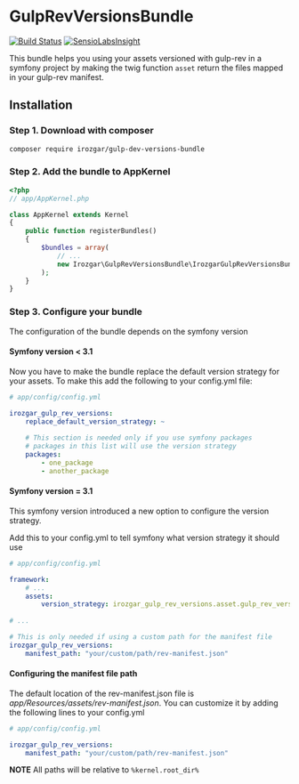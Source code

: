 GulpRevVersionsBundle  
=====================
[![Build Status](https://travis-ci.org/irozgar/gulp-rev-versions-bundle.svg?branch=master)](https://travis-ci.org/irozgar/gulp-rev-versions-bundle)
[![SensioLabsInsight](https://insight.sensiolabs.com/projects/f85b2945-53fe-4511-b3f0-ab93111b62a2/mini.png)](https://insight.sensiolabs.com/projects/f85b2945-53fe-4511-b3f0-ab93111b62a2)

This bundle helps you using your assets versioned with gulp-rev in a symfony project by
making the twig function `asset` return the files mapped in your gulp-rev manifest.

Installation
------------

### Step 1. Download with composer

```bash
composer require irozgar/gulp-dev-versions-bundle
```

### Step 2. Add the bundle to AppKernel

```php
<?php
// app/AppKernel.php

class AppKernel extends Kernel
{
    public function registerBundles()
    {
        $bundles = array(
            // ...
            new Irozgar\GulpRevVersionsBundle\IrozgarGulpRevVersionsBundle(),
        );
    }
}
```

### Step 3. Configure your bundle

The configuration of the bundle depends on the symfony version

#### Symfony version < 3.1

Now you have to make the bundle replace the default version strategy for your assets.
To make this add the following to your config.yml file:
```yml
# app/config/config.yml

irozgar_gulp_rev_versions:
    replace_default_version_strategy: ~
    
    # This section is needed only if you use symfony packages
    # packages in this list will use the version strategy
    packages:
        - one_package
        - another_package
```

#### Symfony version = 3.1 

This symfony version introduced a new option to configure the version strategy.

Add this to your config.yml to tell symfony what version strategy it should use
```yaml
# app/config/config.yml

framework:
    # ...
    assets:
        version_strategy: irozgar_gulp_rev_versions.asset.gulp_rev_version_strategy
       
# ...

# This is only needed if using a custom path for the manifest file
irozgar_gulp_rev_versions:
    manifest_path: "your/custom/path/rev-manifest.json"
```

#### Configuring the manifest file path

The default location of the rev-manifest.json file is _app/Resources/assets/rev-manifest.json_.
You can customize it by adding the following lines to your config.yml

```yaml
# app/config/config.yml

irozgar_gulp_rev_versions:
    manifest_path: "your/custom/path/rev-manifest.json"
```

**NOTE** All paths will be relative to `%kernel.root_dir%`
